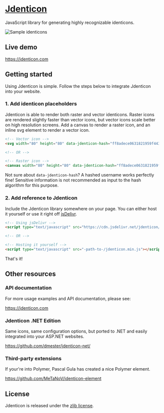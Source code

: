 # [Jdenticon](https://jdenticon.com)
JavaScript library for generating highly recognizable identicons.

![Sample identicons](https://jdenticon.com/hosted/github-samples.png)

## Live demo
https://jdenticon.com

## Getting started
Using Jdenticon is simple. Follow the steps below to integrate Jdenticon into your website.

### 1. Add identicon placeholders
Jdenticon is able to render both raster and vector identicons. Raster icons are rendered 
slightly faster than vector icons, but vector icons scale better on high resolution screens.
Add a canvas to render a raster icon, and an inline svg element to render a vector icon.

```HTML
<!-- Vector icon -->
<svg width="80" height="80" data-jdenticon-hash="ff8adece0631821959f443c9d956fc39"></svg>

<!-- OR -->

<!-- Raster icon -->
<canvas width="80" height="80" data-jdenticon-hash="ff8adece0631821959f443c9d956fc39"></canvas>
```

Not sure about ```data-jdenticon-hash```? A hashed username works perfectly fine! Sensitive information 
is not recommended as input to the hash algorithm for this purpose.

### 2. Add reference to Jdenticon
Include the Jdenticon library somewhere on your page. You can either host it yourself or 
use it right off [jsDelivr](https://www.jsdelivr.com).

```HTML
<!-- Using jsDelivr -->
<script type="text/javascript" src="https://cdn.jsdelivr.net/jdenticon/1.4.0/jdenticon.min.js"></script>

<!-- OR -->

<!-- Hosting it yourself -->
<script type="text/javascript" src="-path-to-/jdenticon.min.js"></script>
```
That's it!

## Other resources
### API documentation
For more usage examples and API documentation, please see:

https://jdenticon.com

### Jdenticon .NET Edition
Same icons, same configuration options, but ported to .NET and easily integrated into your ASP.NET websites.

https://github.com/dmester/jdenticon-net/

### Third-party extensions
If your're into Polymer, Pascal Gula has created a nice Polymer element.

https://github.com/MeTaNoV/identicon-element

## License
Jdenticon is released under the [zlib license](https://github.com/dmester/jdenticon/blob/master/license.txt).
